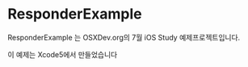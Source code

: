 ResponderExample
================

ResponderExample 는 OSXDev.org의 7월 iOS Study 예제프로젝트입니다. 

이 예제는 Xcode5에서 만들었습니다